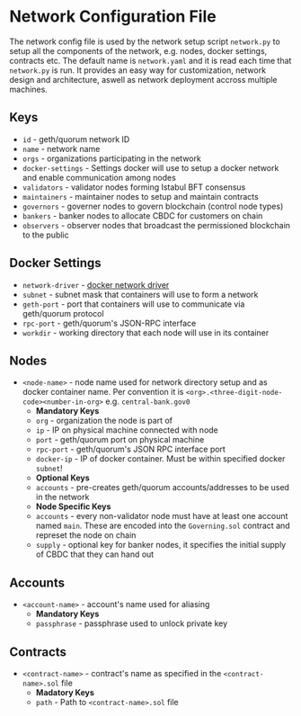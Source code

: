 # Network Configuration File

The network config file is used by the network setup script `network.py` to setup all the components of the network, e.g. nodes, docker settings, contracts etc. The default name is `network.yaml` and it is read each time that `network.py` is run. It provides an easy way for customization, network design and architecture, aswell as network deployment accross multiple machines.

## Keys

- `id` - geth/quorum network ID
- `name` - network name
- `orgs` - organizations participating in the network
- `docker-settings` - Settings docker will use to setup a docker network and enable communication among nodes
- `validators` - validator nodes forming Istabul BFT consensus
- `maintainers` - maintainer nodes to setup and maintain contracts
- `governors` - governer nodes to govern blockchain (control node types)
- `bankers` - banker nodes to allocate CBDC for customers on chain
- `observers` - observer nodes that broadcast the permissioned blockchain to the public

## Docker Settings

- `network-driver` - [docker network driver](https://www.docker.com/blog/understanding-docker-networking-drivers-use-cases/)
- `subnet` - subnet mask that containers will use to form a network
- `geth-port` - port that containers will use to communicate via geth/quorum protocol
- `rpc-port` - geth/quorum's JSON-RPC interface
- `workdir` - working directory that each node will use in its container

## Nodes

- `<node-name>` - node name used for network directory setup and as docker container name. Per convention it is `<org>.<three-digit-node-code><number-in-org>` e.g. `central-bank.gov0`
    - **Mandatory Keys**
    - `org` - organization the node is part of
    - `ip` - IP on physical machine connected with node
    - `port` - geth/quorum port on physical machine
    - `rpc-port` - geth/quorum's JSON RPC interface port
    - `docker-ip` - IP of docker container. Must be within specified docker `subnet`!
    - **Optional Keys**
    - `accounts` - pre-creates geth/quorum accounts/addresses to be used in the network
    - **Node Specific Keys**
    - `accounts` - every non-validator node must have at least one account named `main`. These are encoded into the `Governing.sol` contract and represet the node on chain
    - `supply` - optional key for banker nodes, it specifies the initial supply of CBDC that they can hand out

## Accounts

- `<account-name>` - account's name used for aliasing
    - **Mandatory Keys**
    - `passphrase` - passphrase used to unlock private key

## Contracts

- `<contract-name>` - contract's name as specified in the `<contract-name>.sol` file
    - **Madatory Keys**
    - `path` - Path to `<contract-name>.sol` file

